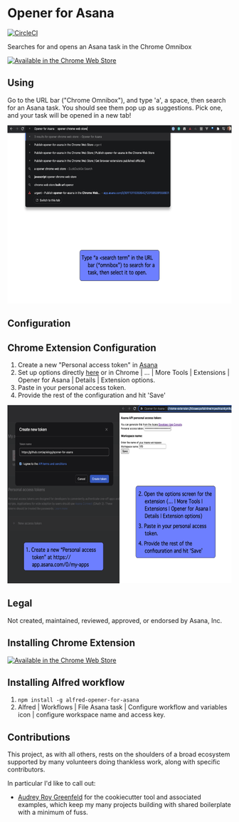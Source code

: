 # Opener for Asana

[![CircleCI](https://circleci.com/gh/apiology/opener-for-asana.svg?style=svg)](https://circleci.com/gh/apiology/opener-for-asana)

Searches for and opens an Asana task in the Chrome Omnibox

[![Available in the Chrome Web Store](https://storage.googleapis.com/web-dev-uploads/image/WlD8wC6g8khYWPJUsQceQkhXSlv1/tbyBjqi7Zu733AAKA5n4.png)](https://chrome.google.com/webstore/detail/opener-for-asana/aaljndcedpekcigodagpkfmkafncfdfb)

## Using

Go to the URL bar ("Chrome Omnibox"), and type 'a', a space, then
search for an Asana task.  You should see them pop up as suggestions.
Pick one, and your task will be opened in a new tab!

<img src="./docs/screenshot-2.png" alt="screenshot showing chrome omnibar with the 'a' keyword being entered" height="400"/>

## Configuration

## Chrome Extension Configuration

1. Create a new "Personal access token" in
   [Asana](https://app.asana.com/0/my-apps)
1. Set up options directly
   [here](chrome-extension://aaljndcedpekcigodagpkfmkafncfdfb/options.html)
   or in Chrome | … | More Tools | Extensions | Opener for Asana |
   Details | Extension options.
1. Paste in your personal access token.
1. Provide the rest of the configuration and hit 'Save'

<img src="./docs/screenshot-1.png" alt="screenshot showing the above configuration steps in Asana and in Chrome" height="400"/>


## Legal

Not created, maintained, reviewed, approved, or endorsed by Asana, Inc.

## Installing Chrome Extension

[![Available in the Chrome Web Store](https://storage.googleapis.com/web-dev-uploads/image/WlD8wC6g8khYWPJUsQceQkhXSlv1/tbyBjqi7Zu733AAKA5n4.png)](https://chrome.google.com/webstore/detail/opener-for-asana/aaljndcedpekcigodagpkfmkafncfdfb)

## Installing Alfred workflow

1. `npm install -g alfred-opener-for-asana`
2. Alfred | Workflows | File Asana task | Configure workflow and
   variables icon | configure workspace name and access key.

## Contributions

This project, as with all others, rests on the shoulders of a broad
ecosystem supported by many volunteers doing thankless work, along
with specific contributors.

In particular I'd like to call out:

* [Audrey Roy Greenfeld](https://github.com/audreyfeldroy) for the
  cookiecutter tool and associated examples, which keep my many
  projects building with shared boilerplate with a minimum of fuss.
